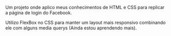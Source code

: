 Um projeto onde aplico meus conhecimentos de HTML e CSS para replicar a página de login do Facebook.

Utilizo FlexBox no CSS para manter um layout mais responsivo combinando ele com alguns media querys (Ainda estou aprendendo mais).
